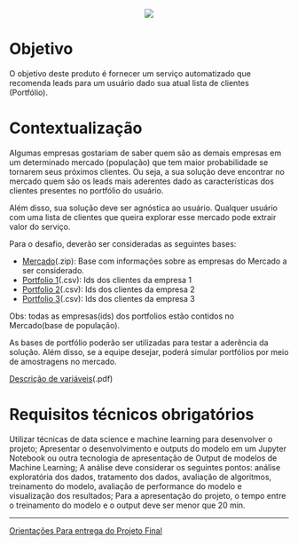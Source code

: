 <p align="center">
  <img src="https://miro.medium.com/max/425/1*05vDjNRMACek8hWh1pnltA.png">
</p>

# Objetivo
O objetivo deste produto é fornecer um serviço automatizado que recomenda leads para um usuário dado sua atual lista de clientes (Portfólio).

# Contextualização
Algumas empresas gostariam de saber quem são as demais empresas em um determinado mercado (população) que tem maior probabilidade se tornarem seus próximos clientes. Ou seja, a sua solução deve encontrar no mercado quem são os leads mais aderentes dado as características dos clientes presentes no portfólio do usuário.

Além disso, sua solução deve ser agnóstica ao usuário. Qualquer usuário com uma lista de clientes que queira explorar esse mercado pode extrair valor do serviço.

Para o desafio, deverão ser consideradas as seguintes bases:
- [Mercado](https://codenation-challenges.s3-us-west-1.amazonaws.com/ml-leads/estaticos_market.csv.zip)(.zip): Base com informações sobre as empresas do Mercado a ser considerado.
- [Portfolio 1](https://codenation-challenges.s3-us-west-1.amazonaws.com/ml-leads/estaticos_portfolio1.csv)(.csv): Ids dos clientes da empresa 1
- [Portfolio 2](https://codenation-challenges.s3-us-west-1.amazonaws.com/ml-leads/estaticos_portfolio2.csv)(.csv): Ids dos clientes da empresa 2
- [Portfolio 3](https://codenation-challenges.s3-us-west-1.amazonaws.com/ml-leads/estaticos_portfolio3.csv)(.csv): Ids dos clientes da empresa 3

Obs: todas as empresas(ids) dos portfolios estão contidos no Mercado(base de população).

As bases de portfólio poderão ser utilizadas para testar a aderência da solução. Além disso, se a equipe desejar, poderá simular portfólios por meio de amostragens no mercado.

[Descrição de variáveis](https://s3-us-west-1.amazonaws.com/codenation-challenges/ml-leads/features_dictionary.pdf)(.pdf)

# Requisitos técnicos obrigatórios
Utilizar técnicas de data science e machine learning para desenvolver o projeto;
Apresentar o desenvolvimento e outputs do modelo em um Jupyter Notebook ou outra tecnologia de apresentação de Output de modelos de Machine Learning;
A análise deve considerar os seguintes pontos: análise exploratória dos dados, tratamento dos dados, avaliação de algoritmos, treinamento do modelo, avaliação de performance do modelo e visualização dos resultados;
Para a apresentação do projeto, o tempo entre o treinamento do modelo e o output deve ser menor que 20 min.

---

[Orientações Para entrega do Projeto Final](https://docs.google.com/document/d/1MROnrFg10M_9JWmnFAEpcFmLGoAIPNTDJKltSOUOx8Q/edit)
